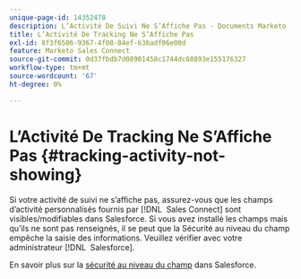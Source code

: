 ```yaml
---
unique-page-id: 14352478
description: L’Activité De Suivi Ne S’Affiche Pas - Documents Marketo - Documentation Du Produit
title: L’Activité De Tracking Ne S’Affiche Pas
exl-id: 8f3f6506-9367-4f08-84ef-636adf06e00d
feature: Marketo Sales Connect
source-git-commit: 0d37fbdb7d08901458c1744dc68893e155176327
workflow-type: tm+mt
source-wordcount: '67'
ht-degree: 0%

---
```


# L’Activité De Tracking Ne S’Affiche Pas {#tracking-activity-not-showing}

Si votre activité de suivi ne s’affiche pas, assurez-vous que les champs d’activité personnalisés fournis par [!DNL &#x200B; Sales Connect] sont visibles/modifiables dans Salesforce. Si vous avez installé les champs mais qu’ils ne sont pas renseignés, il se peut que la Sécurité au niveau du champ empêche la saisie des informations. Veuillez vérifier avec votre administrateur [!DNL &#x200B; Salesforce].

En savoir plus sur la [sécurité au niveau du champ](https://help.salesforce.com/articleView?id=admin_fls.htm&type=5) dans Salesforce.
